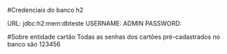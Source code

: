 #Credenciais do banco h2

URL: jdbc:h2:mem:dbteste
USERNAME: ADMIN
PASSWORD:

#Sobre entidade cartão
Todas as senhas dos cartões pré-cadastrados no banco são 123456
